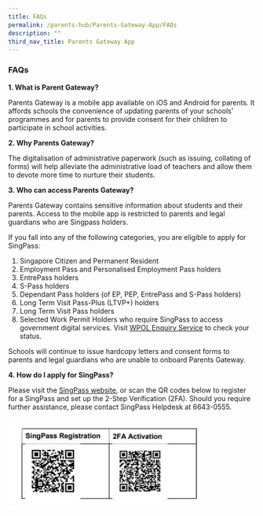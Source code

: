```yaml
---
title: FAQs
permalink: /parents-hub/Parents-Gateway-App/FAQs
description: ""
third_nav_title: Parents Gateway App
---
```

### FAQs

**1\. What is Parent Gateway?**  

Parents Gateway is a mobile app available on iOS and Android for parents. It affords schools the convenience of updating parents of your schools’ programmes and for parents to provide consent for their children to participate in school activities.

**2. Why Parents Gateway?** 

The digitalisation of administrative paperwork (such as issuing, collating of forms) will help alleviate the administrative load of teachers and allow them to devote more time to nurture their students.    

**3. Who can access Parents Gateway?** 

Parents Gateway contains sensitive information about students and their parents. Access to the mobile app is restricted to parents and legal guardians who are Singpass holders.  

If you fall into any of the following categories, you are eligible to apply for SingPass:

1.  Singapore Citizen and Permanent Resident
2.  Employment Pass and Personalised Employment Pass holders
3.  EntrePass holders
4.  S-Pass holders
5.  Dependant Pass holders (of EP, PEP, EntrePass and S-Pass holders)
6.  Long Term Visit Pass-Plus (LTVP+) holders
7.  Long Term Visit Pass holders
8.  Selected Work Permit Holders who require SingPass to access government digital services. Visit [WPOL Enquiry Service](http://www.ifaq.gov.sg/SINGPASS/apps/fcd_faqmain.aspx#FAQ_2101385) to check your status. 

Schools will continue to issue hardcopy letters and consent forms to parents and legal guardians who are unable to onboard Parents Gateway.  

**4. How do I apply for SingPass?**

Please visit the [SingPass website](https://www.singpass.gov.sg/), or scan the QR codes below to register for a SingPass and set up the 2-Step Verification (2FA). Should you require further assistance, please contact SingPass Helpdesk at 6643-0555.

<img src="/images/pga6.png" 
     style="width:80%">